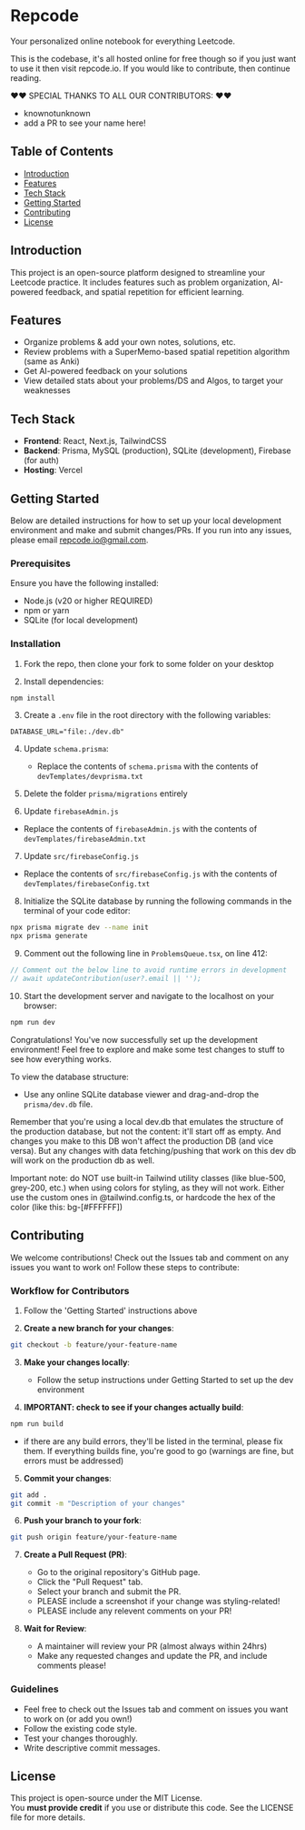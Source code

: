 # Repcode 

Your personalized online notebook for everything Leetcode. 

This is the codebase, it's all hosted online for free though so if you just want to use it then visit repcode.io. If you would like to contribute, then continue reading. 


❤️❤️ SPECIAL THANKS TO ALL OUR CONTRIBUTORS: ❤️❤️
* knownotunknown
* add a PR to see your name here! 




## Table of Contents
* [Introduction](#introduction)
* [Features](#features)
* [Tech Stack](#tech-stack)
* [Getting Started](#getting-started)
* [Contributing](#contributing)
* [License](#license)

## Introduction

This project is an open-source platform designed to streamline your Leetcode practice. It includes features such as problem organization, AI-powered feedback, and spatial repetition for efficient learning.

## Features

* Organize problems & add your own notes, solutions, etc. 
* Review problems with a SuperMemo-based spatial repetition algorithm (same as Anki)
* Get AI-powered feedback on your solutions
* View detailed stats about your problems/DS and Algos, to target your weaknesses 

## Tech Stack

* **Frontend**: React, Next.js, TailwindCSS
* **Backend**: Prisma, MySQL (production), SQLite (development), Firebase (for auth)
* **Hosting**: Vercel

## Getting Started

Below are detailed instructions for how to set up your local development environment and make and submit changes/PRs. If you run into any issues, please email repcode.io@gmail.com.

### Prerequisites

Ensure you have the following installed:
* Node.js (v20 or higher REQUIRED)
* npm or yarn
* SQLite (for local development)

### Installation

1. Fork the repo, then clone your fork to some folder on your desktop 

2. Install dependencies:
```bash
npm install
```

3. Create a `.env` file in the root directory with the following variables:
```plaintext
DATABASE_URL="file:./dev.db"

```

4. Update `schema.prisma`:
   * Replace the contents of `schema.prisma` with the contents of `devTemplates/devprisma.txt`

5. Delete the folder `prisma/migrations` entirely 

6. Update `firebaseAdmin.js` 
* Replace the contents of `firebaseAdmin.js` with the contents of `devTemplates/firebaseAdmin.txt`

7. Update `src/firebaseConfig.js` 
* Replace the contents of `src/firebaseConfig.js` with the contents of `devTemplates/firebaseConfig.txt`

8. Initialize the SQLite database by running the following commands in the terminal of your code editor: 
```bash
npx prisma migrate dev --name init
npx prisma generate
```

9. Comment out the following line in `ProblemsQueue.tsx`, on line 412:
```typescript
// Comment out the below line to avoid runtime errors in development
// await updateContribution(user?.email || '');
```

10. Start the development server and navigate to the localhost on your browser:
```bash
npm run dev
```

Congratulations! You've now successfully set up the development environment! Feel free to explore and make some test changes to stuff to see how everything works.  

To view the database structure:
* Use any online SQLite database viewer and drag-and-drop the `prisma/dev.db` file.

Remember that you're using a local dev.db that emulates the structure of the production database, but not the content: it'll start off as empty. And changes you make to this DB won't affect the production DB (and vice versa). But any changes with data fetching/pushing that work on this dev db will work on the production db as well. 

Important note: do NOT use built-in Tailwind utility classes (like blue-500, grey-200, etc.) when using colors for styling, as they will not work. Either use the custom ones in @tailwind.config.ts, or hardcode the hex of the color (like this: bg-[#FFFFFF])

## Contributing

We welcome contributions! Check out the Issues tab and comment on any issues you want to work on! Follow these steps to contribute:

### Workflow for Contributors

1. Follow the 'Getting Started' instructions above 

2. **Create a new branch for your changes**:
```bash
git checkout -b feature/your-feature-name
```

3. **Make your changes locally**:
   * Follow the setup instructions under Getting Started to set up the dev environment 

4. **IMPORTANT: check to see if your changes actually build**: 
```bash 
npm run build 
``` 
* if there are any build errors, they'll be listed in the terminal, please fix them. If everything builds fine, you're good to go (warnings are fine, but errors must be addressed)

5. **Commit your changes**:
```bash
git add .
git commit -m "Description of your changes"
```

6. **Push your branch to your fork**:
```bash
git push origin feature/your-feature-name
```

7. **Create a Pull Request (PR)**:
   * Go to the original repository's GitHub page.
   * Click the "Pull Request" tab.
   * Select your branch and submit the PR.
   * PLEASE include a screenshot if your change was styling-related! 
   * PLEASE include any relevent comments on your PR! 

8. **Wait for Review**:
   * A maintainer will review your PR (almost always within 24hrs)
   * Make any requested changes and update the PR, and include comments please! 

### Guidelines
* Feel free to check out the Issues tab and comment on issues you want to work on (or add you own!)
* Follow the existing code style.
* Test your changes thoroughly.
* Write descriptive commit messages.

## License

This project is open-source under the MIT License.  
You **must provide credit** if you use or distribute this code.
See the LICENSE file for more details. 
